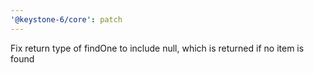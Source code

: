 ```yaml
---
'@keystone-6/core': patch
---
```


Fix return type of findOne to include null, which is returned if no item is found
